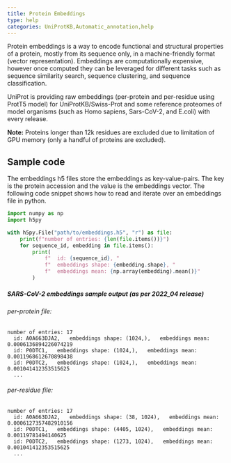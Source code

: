 ```yaml
---
title: Protein Embeddings
type: help
categories: UniProtKB,Automatic_annotation,help
---
```


Protein embeddings is a way to encode functional and structural properties of a protein, mostly from its 
sequence only, in a machine-friendly format (vector representation). Embeddings are computationally expensive, 
however once computed they can be leveraged for different tasks such as sequence similarity search, sequence 
clustering, and sequence classification.

UniProt is providing raw embeddings (per-protein and per-residue using ProtT5 model) for UniProtKB/Swiss-Prot and some 
reference proteomes of model organisms (such as Homo sapiens, Sars-CoV-2, and E.coli) with every release.

**Note:** Proteins longer than 12k residues are excluded due to limitation of GPU memory (only a handful of proteins 
are excluded). 

## Sample code
The embeddings h5 files store the embeddings as key-value-pairs. The key is the protein accession and the value is 
the embeddings vector. The following code snippet shows how to read and iterate over an embeddings file in python.

```python
import numpy as np
import h5py

with h5py.File("path/to/embeddings.h5", "r") as file:
    print(f"number of entries: {len(file.items())}")
    for sequence_id, embedding in file.items():
        print(
            f"  id: {sequence_id}, "
            f"  embeddings shape: {embedding.shape}, "
            f"  embeddings mean: {np.array(embedding).mean()}"
        )
```

##### SARS-CoV-2 embeddings sample output (as per 2022_04 release)
###### per-protein file:

```
number of entries: 17
  id: A0A663DJA2,   embeddings shape: (1024,),   embeddings mean: 0.0006136894226074219
  id: P0DTC1,   embeddings shape: (1024,),   embeddings mean: 0.0011968612670898438
  id: P0DTC2,   embeddings shape: (1024,),   embeddings mean: 0.001041412353515625
  ...
```

###### per-residue file:

```
number of entries: 17
  id: A0A663DJA2,   embeddings shape: (38, 1024),   embeddings mean: 0.0006127357482910156
  id: P0DTC1,   embeddings shape: (4405, 1024),   embeddings mean: 0.00119781494140625
  id: P0DTC2,   embeddings shape: (1273, 1024),   embeddings mean: 0.001041412353515625
  ...
```